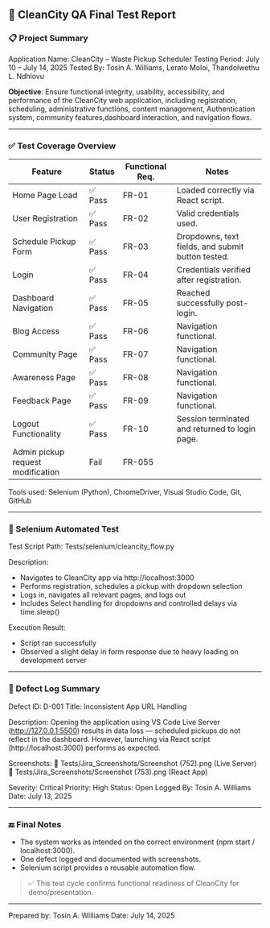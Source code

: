 ## 🧪 CleanCity QA Final Test Report

### 📋 Project Summary

Application Name: CleanCity – Waste Pickup Scheduler
Testing Period: July 10 – July 14, 2025
Tested By: Tosin A. Williams, Lerato Moloi, Thandolwethu L. Ndhlovu

**Objective**: Ensure functional integrity, usability, accessibility, and performance of the CleanCity web application, including registration, scheduling, administrative functions, content management, Authentication system, community features,dashboard interaction, and navigation flows.

---

### ✅ Test Coverage Overview
| Feature              | Status | Functional Req. | Notes                                             |
| -------------------- | ------ | -------------- | ------------------------------------------------- |
| Home Page Load       | ✅ Pass | FR-01       | Loaded correctly via React script.                |
| User Registration    | ✅ Pass | FR-02          | Valid credentials used.                           |
| Schedule Pickup Form | ✅ Pass | FR-03          | Dropdowns, text fields, and submit button tested. |
| Login                | ✅ Pass | FR-04          | Credentials verified after registration.          |
| Dashboard Navigation | ✅ Pass | FR-05          | Reached successfully post-login.                  |
| Blog Access         | ✅ Pass | FR-06          | Navigation functional.                            |
| Community Page      | ✅ Pass | FR-07          | Navigation functional.                            |
| Awareness Page      | ✅ Pass | FR-08          | Navigation functional.                            |
| Feedback Page       | ✅ Pass | FR-09          | Navigation functional.                            |
| Logout Functionality | ✅ Pass | FR-10          | Session terminated and returned to login page.    |
| Admin pickup request modification| Fail | FR-055 | 



Tools used: Selenium (Python), ChromeDriver, Visual Studio Code, Git, GitHub

---

### 🧪 Selenium Automated Test

Test Script Path: Tests/selenium/cleancity_flow.py

Description:

* Navigates to CleanCity app via http://localhost:3000
* Performs registration, schedules a pickup with dropdown selection
* Logs in, navigates all relevant pages, and logs out
* Includes Select handling for dropdowns and controlled delays via time.sleep()

Execution Result:

* Script ran successfully
* Observed a slight delay in form response due to heavy loading on development server

---

### 📂 Defect Log Summary

Defect ID: D-001
Title: Inconsistent App URL Handling

Description:
Opening the application using VS Code Live Server (http://127.0.0.1:5500) results in data loss — scheduled pickups do not reflect in the dashboard. However, launching via React script (http://localhost:3000) performs as expected.

Screenshots:
📎 Tests/Jira_Screenshots/Screenshot (752).png (Live Server)
📎 Tests/Jira_Screenshots/Screenshot (753).png (React App)

Severity: Critical
Priority: High
Status: Open
Logged By: Tosin A. Williams
Date: July 13, 2025

---

### 🔚 Final Notes

* The system works as intended on the correct environment (npm start / localhost:3000).
* One defect logged and documented with screenshots.
* Selenium script provides a reusable automation flow.

> ✅ This test cycle confirms functional readiness of CleanCity for demo/presentation.

---

Prepared by: Tosin A. Williams
Date: July 14, 2025